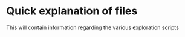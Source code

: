 # Quick explanation of files

This will contain information regarding the various exploration scripts

